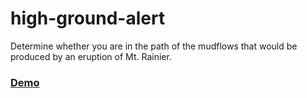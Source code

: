 # high-ground-alert 

Determine whether you are in the path of the mudflows that would be produced by an eruption of Mt. Rainier.

### [Demo](http://highgroundalert.joshuahutt.com)
